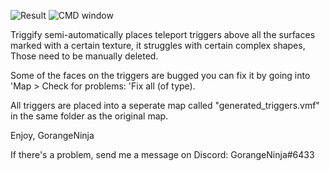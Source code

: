 ![Result](https://i.imgur.com/zajutDR.png)
![CMD window](https://i.imgur.com/vpLD6jx.png)

Triggify semi-automatically places teleport triggers above all the surfaces marked with a certain texture, it struggles with certain complex shapes, Those need to be manually deleted.

Some of the faces on the triggers are bugged you can fix it by going into 'Map > Check for problems: 'Fix all (of type).

All triggers are placed into a seperate map called "generated_triggers.vmf" in the same folder as the original map.

Enjoy, GorangeNinja

If there's a problem, send me a message on Discord: GorangeNinja#6433
